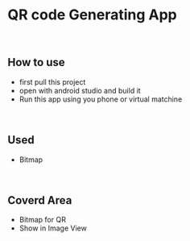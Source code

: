 # QR code Generating App
<br>

## How to use

* first pull this project
* open with android studio and build it
* Run this app using you phone or virtual matchine
<br>

## Used 

* Bitmap
<br>

## Coverd Area

* Bitmap for QR
* Show in Image View
<br>

##
